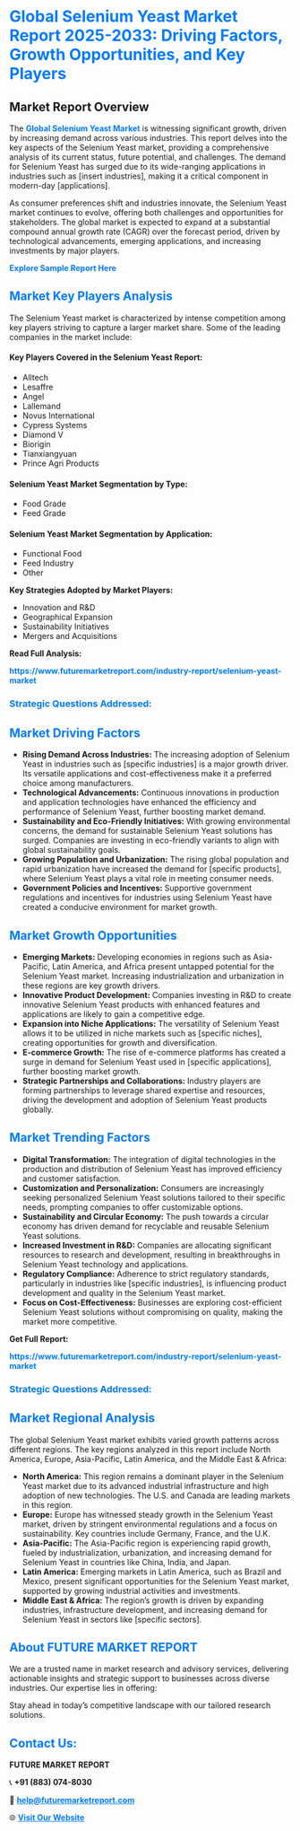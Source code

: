 <h1 style="color: #007BFF;">Global Selenium Yeast Market Report 2025-2033: Driving Factors, Growth Opportunities, and Key Players</h1>

<section id="overview">
<h2>Market Report Overview</h2>
<p>The <a href="https://www.futuremarketreport.com/industry-report/selenium-yeast-market" style="color: #007BFF; text-decoration: none;"><strong>Global Selenium Yeast Market</strong></a> is witnessing significant growth, driven by increasing demand across various industries. This report delves into the key aspects of the Selenium Yeast market, providing a comprehensive analysis of its current status, future potential, and challenges. The demand for Selenium Yeast has surged due to its wide-ranging applications in industries such as [insert industries], making it a critical component in modern-day [applications].</p>
<p>As consumer preferences shift and industries innovate, the Selenium Yeast market continues to evolve, offering both challenges and opportunities for stakeholders. The global market is expected to expand at a substantial compound annual growth rate (CAGR) over the forecast period, driven by technological advancements, emerging applications, and increasing investments by major players.</p>
</section>

<section id="overview">
<p><a href="https://www.futuremarketreport.com/request-sample/reportId=107996" style="color: #007BFF; text-decoration: none;"><strong>Explore Sample Report Here</strong></a></p>
</section>

<section id="key-players">
<h2 style="color: #007BFF;">Market Key Players Analysis</h2>
<p>The Selenium Yeast market is characterized by intense competition among key players striving to capture a larger market share. Some of the leading companies in the market include:</p>
<h4>Key Players Covered in the Selenium Yeast Report:</h4>
<ul><li>Alltech</li><li>Lesaffre</li><li>Angel</li><li>Lallemand</li><li>Novus International</li><li>Cypress Systems</li><li>Diamond V</li><li>Biorigin</li><li>Tianxiangyuan</li><li>Prince Agri Products</li></ul>
<h4>Selenium Yeast Market Segmentation by Type:</h4>
<ul><li>Food Grade</li><li>Feed Grade</li></ul>

<h4>Selenium Yeast Market Segmentation by Application:</h4>
<ul><li>Functional Food</li><li>Feed Industry</li><li>Other</li></ul>
<p><strong>Key Strategies Adopted by Market Players:</strong></p>
<ul>
<li>Innovation and R&D</li>
<li>Geographical Expansion</li>
<li>Sustainability Initiatives</li>
<li>Mergers and Acquisitions</li>
</ul>
</section>

<section>
<p><strong>Read Full Analysis: </strong></p><a href="https://www.futuremarketreport.com/industry-report/selenium-yeast-market" style="color: #007BFF; text-decoration: none;"><strong>https://www.futuremarketreport.com/industry-report/selenium-yeast-market</strong></a>
<h3 style="color: #007BFF;">Strategic Questions Addressed:</h3>
</section>

<section id="driving-factors">
<h2 style="color: #007BFF;">Market Driving Factors</h2>
<ul>
<li><strong>Rising Demand Across Industries:</strong> The increasing adoption of Selenium Yeast in industries such as [specific industries] is a major growth driver. Its versatile applications and cost-effectiveness make it a preferred choice among manufacturers.</li>
<li><strong>Technological Advancements:</strong> Continuous innovations in production and application technologies have enhanced the efficiency and performance of Selenium Yeast, further boosting market demand.</li>
<li><strong>Sustainability and Eco-Friendly Initiatives:</strong> With growing environmental concerns, the demand for sustainable Selenium Yeast solutions has surged. Companies are investing in eco-friendly variants to align with global sustainability goals.</li>
<li><strong>Growing Population and Urbanization:</strong> The rising global population and rapid urbanization have increased the demand for [specific products], where Selenium Yeast plays a vital role in meeting consumer needs.</li>
<li><strong>Government Policies and Incentives:</strong> Supportive government regulations and incentives for industries using Selenium Yeast have created a conducive environment for market growth.</li>
</ul>
</section>

<section id="growth-opportunities">
<h2 style="color: #007BFF;">Market Growth Opportunities</h2>
<ul>
<li><strong>Emerging Markets:</strong> Developing economies in regions such as Asia-Pacific, Latin America, and Africa present untapped potential for the Selenium Yeast market. Increasing industrialization and urbanization in these regions are key growth drivers.</li>
<li><strong>Innovative Product Development:</strong> Companies investing in R&D to create innovative Selenium Yeast products with enhanced features and applications are likely to gain a competitive edge.</li>
<li><strong>Expansion into Niche Applications:</strong> The versatility of Selenium Yeast allows it to be utilized in niche markets such as [specific niches], creating opportunities for growth and diversification.</li>
<li><strong>E-commerce Growth:</strong> The rise of e-commerce platforms has created a surge in demand for Selenium Yeast used in [specific applications], further boosting market growth.</li>
<li><strong>Strategic Partnerships and Collaborations:</strong> Industry players are forming partnerships to leverage shared expertise and resources, driving the development and adoption of Selenium Yeast products globally.</li>
</ul>
</section>

<section id="trending-factors">
<h2 style="color: #007BFF;">Market Trending Factors</h2>
<ul>
<li><strong>Digital Transformation:</strong> The integration of digital technologies in the production and distribution of Selenium Yeast has improved efficiency and customer satisfaction.</li>
<li><strong>Customization and Personalization:</strong> Consumers are increasingly seeking personalized Selenium Yeast solutions tailored to their specific needs, prompting companies to offer customizable options.</li>
<li><strong>Sustainability and Circular Economy:</strong> The push towards a circular economy has driven demand for recyclable and reusable Selenium Yeast solutions.</li>
<li><strong>Increased Investment in R&D:</strong> Companies are allocating significant resources to research and development, resulting in breakthroughs in Selenium Yeast technology and applications.</li>
<li><strong>Regulatory Compliance:</strong> Adherence to strict regulatory standards, particularly in industries like [specific industries], is influencing product development and quality in the Selenium Yeast market.</li>
<li><strong>Focus on Cost-Effectiveness:</strong> Businesses are exploring cost-efficient Selenium Yeast solutions without compromising on quality, making the market more competitive.</li>
</ul>
</section>

<section>
<p><strong>Get Full Report: </strong></p><a href="https://www.futuremarketreport.com/industry-report/selenium-yeast-market" style="color: #007BFF; text-decoration: none;"><strong>https://www.futuremarketreport.com/industry-report/selenium-yeast-market</strong></a>
<h3 style="color: #007BFF;">Strategic Questions Addressed:</h3>
</section>


<section id="regional-analysis">
<h2 style="color: #007BFF;">Market Regional Analysis</h2>
<p>The global Selenium Yeast market exhibits varied growth patterns across different regions. The key regions analyzed in this report include North America, Europe, Asia-Pacific, Latin America, and the Middle East & Africa:</p>
<ul>
<li><strong>North America:</strong> This region remains a dominant player in the Selenium Yeast market due to its advanced industrial infrastructure and high adoption of new technologies. The U.S. and Canada are leading markets in this region.</li>
<li><strong>Europe:</strong> Europe has witnessed steady growth in the Selenium Yeast market, driven by stringent environmental regulations and a focus on sustainability. Key countries include Germany, France, and the U.K.</li>
<li><strong>Asia-Pacific:</strong> The Asia-Pacific region is experiencing rapid growth, fueled by industrialization, urbanization, and increasing demand for Selenium Yeast in countries like China, India, and Japan.</li>
<li><strong>Latin America:</strong> Emerging markets in Latin America, such as Brazil and Mexico, present significant opportunities for the Selenium Yeast market, supported by growing industrial activities and investments.</li>
<li><strong>Middle East & Africa:</strong> The region’s growth is driven by expanding industries, infrastructure development, and increasing demand for Selenium Yeast in sectors like [specific sectors].</li>
</ul>
</section>

<footer>
<h2 style="color: #007BFF;">About FUTURE MARKET REPORT</h2>
<p>We are a trusted name in market research and advisory services, delivering actionable insights and strategic support to businesses across diverse industries. Our expertise lies in offering:</p>

<p>Stay ahead in today’s competitive landscape with our tailored research solutions.</p>

<h2 style="color: #007BFF;">Contact Us:</h2>
<p><strong>FUTURE MARKET REPORT</strong></p>
<p>📞 <strong>+91 (883) 074-8030</strong></p>
<p>📧 <strong><a href="mailto:help@futuremarketreport.com" style="color: #007BFF;">help@futuremarketreport.com</a></strong></p>
<p>🌐 <strong><a href="https://www.futuremarketreport.com/" style="color: #007BFF;">Visit Our Website</a></strong></p>
</footer>